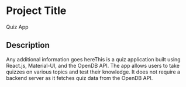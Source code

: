 # Project Title

Quiz App

## Description

Any additional information goes hereThis is a quiz application built using React.js, Material-UI, and the OpenDB API. The app allows users to take quizzes on various topics and test their knowledge. It does not require a backend server as it fetches quiz data from the OpenDB API.

